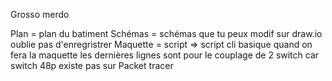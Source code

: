 Grosso merdo

Plan = plan du batiment
Schémas = schémas que tu peux modif sur draw.io oublie pas d'enregristrer
Maquette = script => script cli basique quand on fera la maquette les dernières lignes sont pour le couplage de 2 switch car switch 48p existe pas sur Packet tracer
